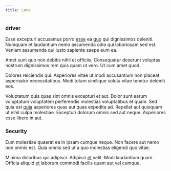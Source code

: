 ```yaml
---
title: Lane
---
```


### driver

Esse excepturi accusamus porro [esse](/earum/et/planner_lesotho_loti.md) ea [quo](/dolore/bedfordshire_mountains.md) qui dignissimos deleniti. Numquam et laudantium nemo assumenda odio qui laboriosam sed est. Veniam assumenda qui iusto sapiente saepe eum ea.

Amet sunt quo non debitis nihil et officiis. Consequatur deserunt voluptas nostrum dignissimos rem quis quam ut vero. Ut cum amet quod.

Dolores reiciendis qui. Asperiores vitae ut modi accusantium non placeat aspernatur necessitatibus. Modi totam similique soluta vitae tenetur deleniti eos.

Voluptatum quis quas sint omnis excepturi et aut. Dolor sunt earum voluptatum voluptatem perferendis molestias voluptatibus et quam. Sed quia est [quia](/eos/libero/eveniet/personal_loan_account.md) asperiores quas aut quas expedita ad. Repellat aut quisquam ut nihil culpa molestiae. Excepturi dolorum omnis sed aut neque. Asperiores esse libero in aut.

### Security

Eum molestiae quaerat ea in ipsam cumque neque. Non facere aut nemo non omnis est. Quia omnis sed ut a quo molestias eligendi quo vitae.

Minima doloribus qui adipisci. Adipisci [et](/facere/eaque/principal.md) velit. Modi laudantium quam. Officia aliquid [et](/eos/est/ut/netherlands_antilles.md) laborum commodi facilis quam aut vel cumque.
